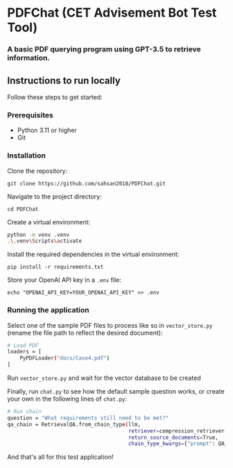 # PDFChat (CET Advisement Bot Test Tool)

### A basic PDF querying program using GPT-3.5 to retrieve information.

## Instructions to run locally
Follow these steps to get started:

### Prerequisites
- Python 3.11 or higher
- Git

### Installation
Clone the repository:

`git clone https://github.com/sahsan2018/PDFChat.git`


Navigate to the project directory:

`cd PDFChat`


Create a virtual environment:
```bash
python -m venv .venv
.\.venv\Scripts\activate
```

Install the required dependencies in the virtual environment:

`pip install -r requirements.txt`

Store your OpenAI API key in a `.env` file:

`echo "OPENAI_API_KEY=YOUR_OPENAI_API_KEY" >> .env`

### Running the application
Select one of the sample PDF files to process like so in `vector_store.py` (rename the file path to reflect the desired document):

```bash
# Load PDF
loaders = [
    PyPDFLoader("docs/Case4.pdf")
]
```

Run `vector_store.py` and wait for the vector database to be created

Finally, run `chat.py` to see how the default sample question works, or create your own in the following lines of `chat.py`:

```bash
# Run chain
question = "What requirements still need to be met?"
qa_chain = RetrievalQA.from_chain_type(llm,
                                       retriever=compression_retriever,
                                       return_source_documents=True,
                                       chain_type_kwargs={"prompt": QA_CHAIN_PROMPT})
```

And that's all for this test application!